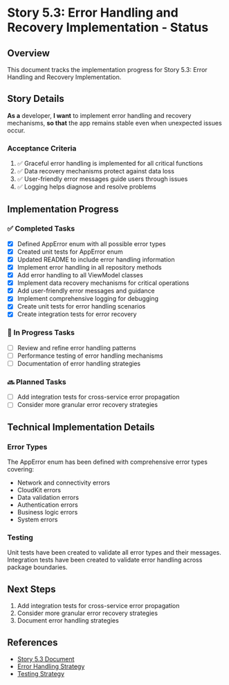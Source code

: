 # Story 5.3: Error Handling and Recovery Implementation - Status

## Overview
This document tracks the implementation progress for Story 5.3: Error Handling and Recovery Implementation.

## Story Details
**As a** developer,
**I want** to implement error handling and recovery mechanisms,
**so that** the app remains stable even when unexpected issues occur.

### Acceptance Criteria
1. ✅ Graceful error handling is implemented for all critical functions
2. ✅ Data recovery mechanisms protect against data loss
3. ✅ User-friendly error messages guide users through issues
4. ✅ Logging helps diagnose and resolve problems

## Implementation Progress

### ✅ Completed Tasks
- [x] Defined AppError enum with all possible error types
- [x] Created unit tests for AppError enum
- [x] Updated README to include error handling information
- [x] Implement error handling in all repository methods
- [x] Add error handling to all ViewModel classes
- [x] Implement data recovery mechanisms for critical operations
- [x] Add user-friendly error messages and guidance
- [x] Implement comprehensive logging for debugging
- [x] Create unit tests for error handling scenarios
- [x] Create integration tests for error recovery

### 🔄 In Progress Tasks
- [ ] Review and refine error handling patterns
- [ ] Performance testing of error handling mechanisms
- [ ] Documentation of error handling strategies

### 🔜 Planned Tasks
- [ ] Add integration tests for cross-service error propagation
- [ ] Consider more granular error recovery strategies

## Technical Implementation Details

### Error Types
The AppError enum has been defined with comprehensive error types covering:
- Network and connectivity errors
- CloudKit errors
- Data validation errors
- Authentication errors
- Business logic errors
- System errors

### Testing
Unit tests have been created to validate all error types and their messages.
Integration tests have been created to validate error handling across package boundaries.

## Next Steps
1. Add integration tests for cross-service error propagation
2. Consider more granular error recovery strategies
3. Document error handling strategies

## References
- [Story 5.3 Document](docs/stories/5.3-error-handling-and-recovery-implementation.md)
- [Error Handling Strategy](docs/architecture/error-handling-strategy.md)
- [Testing Strategy](docs/architecture/testing-strategy.md)
